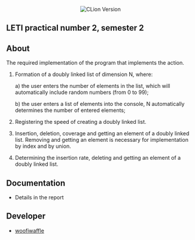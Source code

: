 <p align = "center">
  <img src = "https://img.shields.io/badge/Engine-CLion%202022.2.3-green" alt = "CLion Version">
</p>

## LETI practical number 2, semester 2

## About
The required implementation of the program that implements the action.

1. Formation of a doubly linked list of dimension N, where:

   a) the user enters the number of elements in the list, which will automatically include random numbers (from 0 to 99);

   b) the user enters a list of elements into the console, N automatically determines the number of entered elements;

2. Registering the speed of creating a doubly linked list.

3. Insertion, deletion, coverage and getting an element of a doubly linked list. Removing and getting an element is necessary for implementation by index and by union.

4. Determining the insertion rate, deleting and getting an element of a doubly linked list.

## Documentation 

*  Details in the report

## Developer

*  [woofiwaffle](https://github.com/woofiwaffle)
